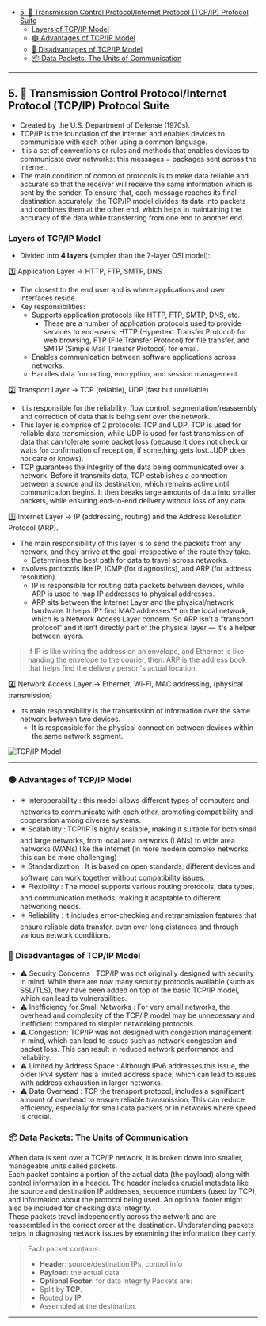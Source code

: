 - [5. 📘 Transmission Control Protocol/Internet Protocol (TCP/IP) Protocol Suite](#5--transmission-control-protocolinternet-protocol-tcpip-protocol-suite)
	- [Layers of TCP/IP Model](#layers-of-tcpip-model)
	- [🟢 Advantages of TCP/IP Model](#-advantages-of-tcpip-model)
	- [🔴 Disadvantages of TCP/IP Model](#-disadvantages-of-tcpip-model)
	- [📦 Data Packets: The Units of Communication](#-data-packets-the-units-of-communication)

---

## 5. 📘 Transmission Control Protocol/Internet Protocol (TCP/IP) Protocol Suite

- Created by the U.S. Department of Defense (1970s).
- TCP/IP is the foundation of the internet and enables devices to communicate with each other using a common language.
- It is a set of conventions or rules and methods that enables devices to communicate over networks: this messages = packages sent across the internet.
- The main condition of combo of protocols is to make data reliable and accurate so that the receiver will receive the same information which is sent by the sender. To ensure that, each message reaches its final destination accurately, the TCP/IP model divides its data into packets and combines them at the other end, which helps in maintaining the accuracy of the data while transferring from one end to another end.

### Layers of TCP/IP Model

- Divided into **4 layers** (simpler than the 7-layer OSI model):

1️⃣ Application Layer → HTTP, FTP, SMTP, DNS  


- The closest to the end user and is where applications and user interfaces reside.
- Key responsibilities:
	- Supports application protocols like HTTP, FTP, SMTP, DNS, etc.
		- These are a number of application protocols used to provide services to end-users: HTTP (Hypertext Transfer Protocol) for web browsing, FTP (File Transfer Protocol) for file transfer, and SMTP (Simple Mail Transfer Protocol) for email.
	- Enables communication between software applications across networks.
	- Handles data formatting, encryption, and session management.


2️⃣ Transport Layer → TCP (reliable), UDP (fast but unreliable)  
- It is responsible for the reliability, flow control, segmentation/reassembly and correction of data that is being sent over the network.  
- This layer is comprise of 2 protocols: TCP and UDP. TCP is used for reliable data transmission, while UDP is used for fast transmission of data that can tolerate some packet loss (because it does not check or waits for confirmation of reception, if something gets lost...UDP does not care or knows).
- TCP guarantees the integrity of the data being communicated over a network. Before it transmits data, TCP establishes a connection between a source and its destination, which remains active until communication begins. It then breaks large amounts of data into smaller packets, while ensuring end-to-end delivery without loss of any data.

3️⃣ Internet Layer → IP (addressing, routing) and the Address Resolution Protocol (ARP).
- The main responsibility of this layer is to send the packets from any network, and they arrive at the goal irrespective of the route they take.
	- Determines the best path for data to travel across networks.
- Involves protocols like IP, ICMP (for diagnostics), and ARP (for address resolution).
	- IP is responsible for routing data packets between devices, while ARP is used to map IP addresses to physical addresses.
	- ARP sits between the Internet Layer and the physical/network hardware. It helps IP* find MAC addresses** on the local network, which is a Network Access Layer concern. So ARP isn’t a “transport protocol” and it isn’t directly part of the physical layer — it's a helper between layers.
> If IP is like writing the address on an envelope, and Ethernet is like handing the envelope to the courier, then: ARP is the address book that helps find the delivery person's actual location.

4️⃣ Network Access Layer → Ethernet, Wi-Fi, MAC addressing, (physical transmission)
- Its main responsibility is the transmission of information over the same network between two devices.
	- It is responsible for the physical connection between devices within the same network segment.

![TCP/IP Model](https://media.geeksforgeeks.org/wp-content/uploads/20250503155044094249/tcp_ip-1.webp)

---

### 🟢 Advantages of TCP/IP Model
- ✴️ Interoperability : this  model allows different types of computers and networks to communicate with each other, promoting compatibility and cooperation among diverse systems.
- ✴️ Scalability : TCP/IP is highly scalable, making it suitable for both small and large networks, from local area networks (LANs) to wide area networks (WANs) like the internet (in more modern complex networks, this can be more challenging)
- ✴️ Standardization : It is based on open standards; different devices and software can work together without compatibility issues.
- ✴️ Flexibility : The model supports various routing protocols, data types, and communication methods, making it adaptable to different networking needs.
- ✴️ Reliability : it includes error-checking and retransmission features that ensure reliable data transfer, even over long distances and through various network conditions.

### 🔴 Disadvantages of TCP/IP Model
- ⚠️ Security Concerns : TCP/IP was not originally designed with security in mind. While there are now many security protocols available (such as SSL/TLS), they have been added on top of the basic TCP/IP model, which can lead to vulnerabilities.
- ⚠️ Inefficiency for Small Networks : For very small networks, the overhead and complexity of the TCP/IP model may be unnecessary and inefficient compared to simpler networking protocols.
- ⚠️ Congestion: TCP/IP was not designed with congestion management in mind, which can lead to issues such as network congestion and packet loss. This can result in reduced network performance and reliability.
- ⚠️ Limited by Address Space : Although IPv6 addresses this issue, the older IPv4 system has a limited address space, which can lead to issues with address exhaustion in larger networks.
- ⚠️ Data Overhead : TCP the transport protocol, includes a significant amount of overhead to ensure reliable transmission. This can reduce efficiency, especially for small data packets or in networks where speed is crucial.

### 📦 Data Packets: The Units of Communication
When data is sent over a TCP/IP network, it is broken down into smaller, manageable units called packets.  
Each packet contains a portion of the actual data (the payload) along with control information in a header. The header includes crucial metadata like the source and destination IP addresses, sequence numbers (used by TCP), and information about the protocol being used. An optional footer might also be included for checking data integrity.  
These packets travel independently across the network and are reassembled in the correct order at the destination. Understanding packets helps in diagnosing network issues by examining the information they carry.

> Each packet contains:
> - **Header**: source/destination IPs, control info
> - **Payload**: the actual data
> - **Optional Footer**: for data integrity
> Packets are:
> - Split by **TCP**.
> - Routed by **IP**.
> - Assembled at the destination.
---
